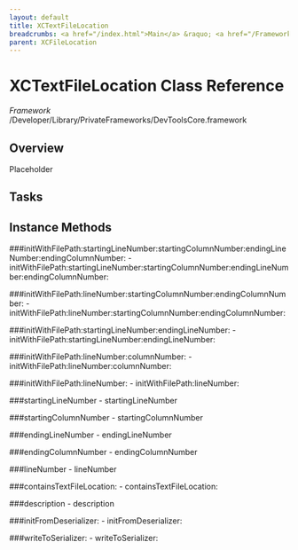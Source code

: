 ```yaml
---
layout: default
title: XCTextFileLocation
breadcrumbs: <a href="/index.html">Main</a> &raquo; <a href="/Frameworks.html">Framework</a> &raquo; <a href="/Frameworks/DevToolsCore.html">DevToolsCore</a> &raquo; XCTextFileLocation
parent: XCFileLocation 
---
```

# XCTextFileLocation Class Reference

*Framework* /Developer/Library/PrivateFrameworks/DevToolsCore.framework

## Overview

Placeholder

## Tasks

## Instance Methods

<a name="-initWithFilePath:startingLineNumber:startingColumnNumber:endingLineNumber:endingColumnNumber:"></a>
###initWithFilePath:startingLineNumber:startingColumnNumber:endingLineNumber:endingColumnNumber:
    - initWithFilePath:startingLineNumber:startingColumnNumber:endingLineNumber:endingColumnNumber:

<a name="-initWithFilePath:lineNumber:startingColumnNumber:endingColumnNumber:"></a>
###initWithFilePath:lineNumber:startingColumnNumber:endingColumnNumber:
    - initWithFilePath:lineNumber:startingColumnNumber:endingColumnNumber:

<a name="-initWithFilePath:startingLineNumber:endingLineNumber:"></a>
###initWithFilePath:startingLineNumber:endingLineNumber:
    - initWithFilePath:startingLineNumber:endingLineNumber:

<a name="-initWithFilePath:lineNumber:columnNumber:"></a>
###initWithFilePath:lineNumber:columnNumber:
    - initWithFilePath:lineNumber:columnNumber:

<a name="-initWithFilePath:lineNumber:"></a>
###initWithFilePath:lineNumber:
    - initWithFilePath:lineNumber:

<a name="-startingLineNumber"></a>
###startingLineNumber
    - startingLineNumber

<a name="-startingColumnNumber"></a>
###startingColumnNumber
    - startingColumnNumber

<a name="-endingLineNumber"></a>
###endingLineNumber
    - endingLineNumber

<a name="-endingColumnNumber"></a>
###endingColumnNumber
    - endingColumnNumber

<a name="-lineNumber"></a>
###lineNumber
    - lineNumber

<a name="-containsTextFileLocation:"></a>
###containsTextFileLocation:
    - containsTextFileLocation:

<a name="-description"></a>
###description
    - description

<a name="-initFromDeserializer:"></a>
###initFromDeserializer:
    - initFromDeserializer:

<a name="-writeToSerializer:"></a>
###writeToSerializer:
    - writeToSerializer:

